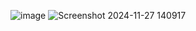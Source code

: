 ![image](https://github.com/user-attachments/assets/54f78fe5-ff7a-4311-9a20-981dc99f825d)
![Screenshot 2024-11-27 140917](https://github.com/user-attachments/assets/fe19bd89-2a89-4f20-9b93-92d731f3b3b9)

